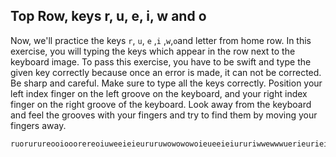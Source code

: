 

## Top Row, keys r, u, e, i, w and o

Now, we'll practice the keys `r`, `u`, `e` ,`i` ,`w`,`o`and letter from home row.
In this exercise, you will typing the keys which appear in the row next to the keyboard image. 
To pass this exercise, you have to be swift and type the given key correctly because once an error is made, it can not be corrected.
Be sharp and careful. Make sure to type all the keys correctly.
Position your left index finger on the left groove on the keyboard, and your right index finger on the right groove of the keyboard. 
Look away from the keyboard and feel the grooves with your fingers and try to find them by moving your fingers away.

```practicetyping
ruorurureooiooorereoiuweeieieururuwowowowoieueeieiururiwwewwwuerieurieirueufjdgggjdsakda;''a;slsghghgdfj'';;aaadkggghhhhjkllsla;'aaaskgks;'kfjfjjlsddjdkff
```
